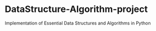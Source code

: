 # DataStructure-Algorithm-project
Implementation of Essential Data Structures and Algorithms in Python
